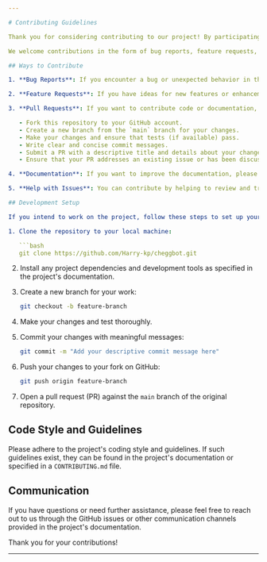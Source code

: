 ```yaml
---

# Contributing Guidelines

Thank you for considering contributing to our project! By participating in this project, you agree to abide by our [Code of Conduct](CODE_OF_CONDUCT.md).

We welcome contributions in the form of bug reports, feature requests, code contributions, documentation improvements, and more. Please take a moment to read through these guidelines to understand how you can contribute to our project.

## Ways to Contribute

1. **Bug Reports**: If you encounter a bug or unexpected behavior in the project, please open a new issue on our [issue tracker](https://github.com/Harry-kp/cheggbot/issues) with a detailed description of the problem, including steps to reproduce it if possible.

2. **Feature Requests**: If you have ideas for new features or enhancements, feel free to open an issue on our [issue tracker](https://github.com/Harry-kp/cheggbot/issues) and describe the feature you'd like to see. Please provide context and use cases to help us understand the request.

3. **Pull Requests**: If you want to contribute code or documentation, we welcome pull requests (PRs). Follow the guidelines below when submitting a PR:

   - Fork this repository to your GitHub account.
   - Create a new branch from the `main` branch for your changes.
   - Make your changes and ensure that tests (if available) pass.
   - Write clear and concise commit messages.
   - Submit a PR with a descriptive title and details about your changes.
   - Ensure that your PR addresses an existing issue or has been discussed with the maintainers.

4. **Documentation**: If you want to improve the documentation, please do so by following the same PR process as outlined above.

5. **Help with Issues**: You can contribute by helping to review and triage issues. Add your comments, suggestions, or confirmation of issues where necessary.

## Development Setup

If you intend to work on the project, follow these steps to set up your development environment:

1. Clone the repository to your local machine:

   ```bash
   git clone https://github.com/Harry-kp/cheggbot.git
   ```

2. Install any project dependencies and development tools as specified in the project's documentation.

3. Create a new branch for your work:

   ```bash
   git checkout -b feature-branch
   ```

4. Make your changes and test thoroughly.

5. Commit your changes with meaningful messages:

   ```bash
   git commit -m "Add your descriptive commit message here"
   ```

6. Push your changes to your fork on GitHub:

   ```bash
   git push origin feature-branch
   ```

7. Open a pull request (PR) against the `main` branch of the original repository.

## Code Style and Guidelines

Please adhere to the project's coding style and guidelines. If such guidelines exist, they can be found in the project's documentation or specified in a `CONTRIBUTING.md` file.

## Communication

If you have questions or need further assistance, please feel free to reach out to us through the GitHub issues or other communication channels provided in the project's documentation.

Thank you for your contributions!

---
```

